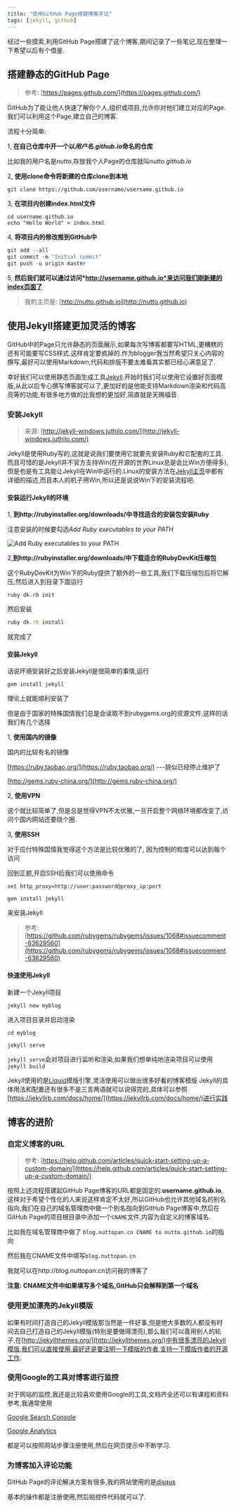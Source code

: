 ```yaml
---
title: "使用GitHub Page搭建博客手记"
tags: [jekyll, github]
---
```


经过一些摸索,利用GitHub Page搭建了这个博客,期间记录了一些笔记,现在整理一下希望以后有个借鉴.


## 搭建静态的GitHub Page

> 参考: [https://pages.github.com/](https://pages.github.com/)

GitHub为了能让他人快速了解你个人,组织或项目,允许你对他们建立对应的Page.我们可以利用这个Page,建立自己的博客.

流程十分简单:

1, **在自己仓库中开一个以*用户名.github.io*命名的仓库**

比如我的用户名是*nutto*,存放我个人Page的仓库就叫*nutto.github.io*

2, **使用clone命令将新建的仓库clone到本地**

```
git clone https://github.com/username/username.github.io
```

3, **在项目内创建index.html文件**

```
cd username.github.io
echo "Hello World" > index.html
```

4, **将项目内的修改推到GitHub中**

```php
git add --all
git commit -m "Initial commit"
git push -u origin master
```

5, **然后我们就可以通过访问*http://username.github.io*来访问我们刚新建的index页面了**

> 我的主页是: [http://nutto.github.io](http://nutto.github.io)


## 使用Jekyll搭建更加灵活的博客

GitHub中的Page只允许静态的页面展示,如果每次写博客都要写HTML,更糟糕的还有可能要写CSS样式.这样肯定要疯掉的.作为blogger我当然希望只关心内容的撰写,最好可以使用Markdown,代码和排版不要太难看其实都已经心满意足了.

幸好我们可以使用静态页面生成工具[Jekyll][jekyll_home].开始时我们可以使用它设置好页面模版,从此以后专心撰写博客就可以了,更加好的是他能支持Markdown渲染和代码高亮等的功能,有很多地方做的比我想的更加好,简直就是天赐福音.


### 安装Jekyll

> 来源: [http://jekyll-windows.juthilo.com/](http://jekyll-windows.juthilo.com/)

Jekyll是使用Ruby写的,这就是说我们要使用它就要先安装Ruby和它配套的工具.而且可惜的是Jekyll并不官方支持Win(在开源的世界Linux总是会比Win方便得多),但是也是有工具能让Jekyll在Win中运行的.Linux的安装方法在[Jekyll主页][jekyll_installation]中都有详细的描述,而且本人的机子用Win,所以还是说说Win下的安装流程吧.


#### 安装运行Jekyll的环境

1, **到http://rubyinstaller.org/downloads/中寻找适合的安装包安装Ruby**

注意安装的时候要勾选*Add Ruby executables to your PATH*

![Add Ruby executables to your PATH](http://7xtbqv.com2.z0.glb.clouddn.com/ruby-path.png)

2,**到http://rubyinstaller.org/downloads/中下载适合的RubyDevKit压缩包**

这个RubyDevKit为Win下的Ruby提供了额外的一些工具,我们下载压缩包后将它解压,然后进入到目录下面运行

```
ruby dk.rb init
```

然后安装

```ruby
ruby dk.rb install
```

就完成了


#### 安装Jekyll

话说环境安装好之后安装Jekyll是很简单的事情,运行

```
gem install jekyll
```

理论上就能顺利安装了

但是由于国家的特殊国情我们总是会读取不到rubygems.org的资源文件,这样的话我们有几个选择

1, **使用国内的镜像**

国内的比较有名的镜像

[https://ruby.taobao.org/](https://ruby.taobao.org/)   ---貌似已经停止维护了

[http://gems.ruby-china.org/](http://gems.ruby-china.org/)

2, **使用VPN**

这个就比较简单了,但是总是觉得VPN不太优雅,一旦开启整个网络环境都改变了,访问个国内网站还要绕个圈.

3, **使用SSH**

对于应付特殊国情我觉得这个方法是比较优雅的了, 因为控制的粒度可以达到每个访问

回到正题,开启SSH后我们可以使用命令

```
set http_proxy=http://user:password@proxy_ip:port

gem install jekyll
```

来安装Jekyll

> 参考: [https://github.com/rubygems/rubygems/issues/1068#issuecomment-63629560](https://github.com/rubygems/rubygems/issues/1068#issuecomment-63629560)


#### 快速使用Jekyll

新建一个Jekyll项目

```
jekyll new myblog
```

进入项目目录并启动渲染

```
cd myblog

jekyll serve
```

```jekyll serve```会对项目进行监听和渲染,如果我们想单纯地渲染项目可以使用```jekyll build```

Jekyll使用的是[Liquid](https://github.com/Shopify/liquid/wiki)模版引擎,灵活使用可以做出很多好看的博客模版
Jekyll的具体用法和配置还有很多不是三言两语就可以说得完的,具体可以参照[https://jekyllrb.com/docs/home/](https://jekyllrb.com/docs/home/)进行实践


## 博客的进阶


### 自定义博客的URL

> 参考: [https://help.github.com/articles/quick-start-setting-up-a-custom-domain/](https://help.github.com/articles/quick-start-setting-up-a-custom-domain/)

按照上述流程搭建起GitHub Page博客的URL都是固定的:**username.github.io**,这样对于希望个性化的人来说这样肯定不太好,所以GitHub也允许其他域名的别名指向,我们在自己的域名管理商中做一个别名指向到GitHub Page博客中,然后在GitHub Page的项目根目录中添加一个```CNAME```文件,内容为自定义的博客域名.

比如我在域名管理商中做了 ```blog.nuttopan.cn CNAME to nutto.github.io```的指向

然后我在CNAME文件中填写```blog.nuttopan.cn```

我就可以在http://blog.nuttopan.cn访问我的博客了

**注意: CNAME文件中如果填写多个域名,GitHub只会解释到第一个域名**


### 使用更加漂亮的Jekyll模版

如果有时间打造自己的Jekyll模版那当然是一件好事,但是绝大多数的人都没有时间去自己打造自己的Jekyll模版(特别是要做得漂亮),那么我们可以善用别人的轮子,在[http://jekyllthemes.org/](http://jekyllthemes.org/)中有很多漂亮的Jekyll模版,我们可以直接使用,最好还是要注明一下模版的作者,支持一下模版作者的开源工作.


### 使用Google的工具对博客进行监控

对于网站的监控,我还是比较喜欢使用Google的工具,文档齐全还可以有课程和资料参考,我通常使用

[Google Search Console](https://www.google.com/webmasters/)

[Google Analytics](analytics.google.com)

都是可以按照网站步骤注册使用,然后在网页提示中不断学习.


### 为博客加入评论功能

GitHub Page的评论解决方案有很多,我的网站使用的是[disqus](https://disqus.com/)

基本的操作都是注册使用,然后贴控件代码就可以了.

[jekyll_home]:  https://jekyllrb.com/docs/quickstart/
[jekyll_installation]:  https://jekyllrb.com/docs/installation/


